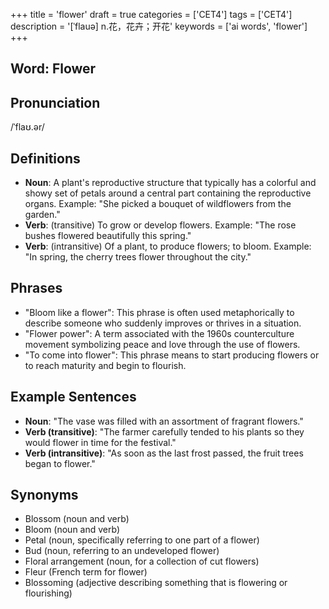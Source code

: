 +++
title = 'flower'
draft = true
categories = ['CET4']
tags = ['CET4']
description = '[ˈflauə] n.花，花卉；开花'
keywords = ['ai words', 'flower']
+++

## Word: Flower

## Pronunciation
/ˈflaʊ.ər/

## Definitions
- **Noun**: A plant's reproductive structure that typically has a colorful and showy set of petals around a central part containing the reproductive organs. Example: "She picked a bouquet of wildflowers from the garden."
- **Verb**: (transitive) To grow or develop flowers. Example: "The rose bushes flowered beautifully this spring."
- **Verb**: (intransitive) Of a plant, to produce flowers; to bloom. Example: "In spring, the cherry trees flower throughout the city."

## Phrases
- "Bloom like a flower": This phrase is often used metaphorically to describe someone who suddenly improves or thrives in a situation.
- "Flower power": A term associated with the 1960s counterculture movement symbolizing peace and love through the use of flowers.
- "To come into flower": This phrase means to start producing flowers or to reach maturity and begin to flourish.

## Example Sentences
- **Noun**: "The vase was filled with an assortment of fragrant flowers."
- **Verb (transitive)**: "The farmer carefully tended to his plants so they would flower in time for the festival."
- **Verb (intransitive)**: "As soon as the last frost passed, the fruit trees began to flower."

## Synonyms
- Blossom (noun and verb)
- Bloom (noun and verb)
- Petal (noun, specifically referring to one part of a flower)
- Bud (noun, referring to an undeveloped flower)
- Floral arrangement (noun, for a collection of cut flowers)
- Fleur (French term for flower)
- Blossoming (adjective describing something that is flowering or flourishing)
